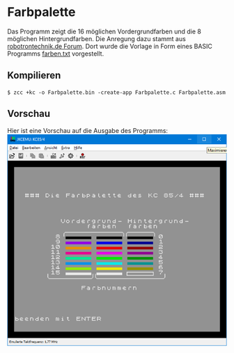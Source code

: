 # Farbpalette

Das Programm zeigt die 16 möglichen Vordergrundfarben und die 8 möglichen Hintergrundfarben. Die Anregung dazu stammt aus 
[robotrontechnik.de Forum](https://www.robotrontechnik.de/html/forum/thwb/showtopic.php?threadid=20151). Dort wurde die Vorlage in Form eines 
BASIC Programms [farben.txt](https://github.com/duhlig/KC85_software/tree/main/farben) vorgestellt. 

## Kompilieren

```
$ zcc +kc -o Farbpalette.bin -create-app Farbpalette.c Farbpalette.asm
```

## Vorschau

Hier ist eine Vorschau auf die Ausgabe des Programms:
![KC-Farben.png](/images/KC-Farben.png)
